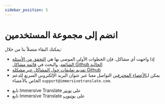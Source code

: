 ```yaml
---
sidebar_position: 5
---
```


# انضم إلى مجموعة المستخدمين

يمكنك البقاء متصلاً بنا من خلال:

- إذا واجهت أي مشاكل، فإن الخطوات الأولى الموصى بها هي [التحقق من الأسئلة الشائعة](/docs/faq/)، والبحث في [قائمة مشاكل Github الحالية](https://github.com/immersive-translate/immersive-translate/issues/)
- [تقديم تعليقات حول المشاكل عبر مشكلة Github](https://github.com/immersive-translate/immersive-translate/issues/)
- يمكن لـ[الأعضاء المحترفين](https://immersivetranslate.com/en/pricing/) التواصل معنا عبر عنوان البريد الإلكتروني السريع للدعم الخاص بالأعضاء `support@immersivetranslate.com`.
<!-- - [اشترك في Immersive Translate عبر البريد الإلكتروني](https://immersivetranslate.substack.com/) احصل على آخر التحديثات و(المزايا) في الوقت المناسب. -->
- تابع Immersive Translate على [تويتر](https://twitter.com/immersivetrans)
- تابع Immersive Translate على [يوتيوب](https://www.youtube.com/channel/UCjflHbaIz5bVqv08ZUYMQCA)
